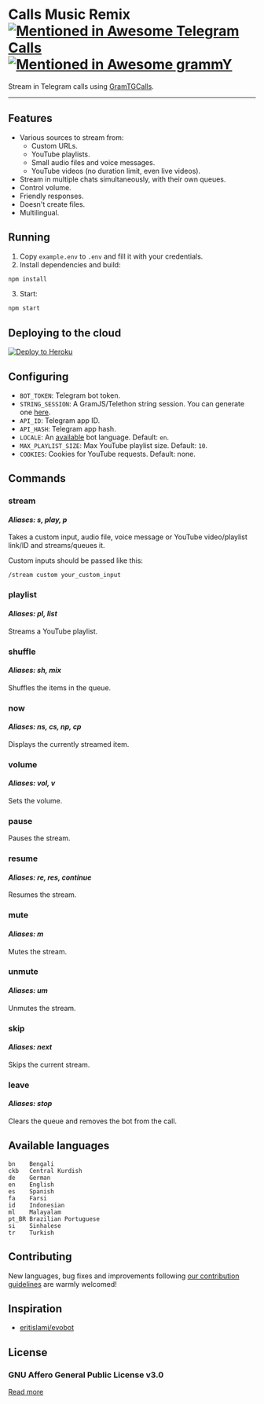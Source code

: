 # Calls Music Remix [![Mentioned in Awesome Telegram Calls](https://awesome.re/mentioned-badge-flat.svg)](https://github.com/tgcalls/awesome-tgcalls) [![Mentioned in Awesome grammY](https://awesome.re/mentioned-badge-flat.svg)](https://github.com/grammyjs/awesome-grammY)

Stream in Telegram calls using [GramTGCalls](https://github.com/tgcallsjs/gram-tgcalls).

---

## Features

-   Various sources to stream from:
    -   Custom URLs.
    -   YouTube playlists.
    -   Small audio files and voice messages.
    -   YouTube videos (no duration limit, even live videos).
-   Stream in multiple chats simultaneously, with their own queues.
-   Control volume.
-   Friendly responses.
-   Doesn't create files.
-   Multilingual.

## Running

1. Copy `example.env` to `.env` and fill it with your credentials.
2. Install dependencies and build:

```bash
npm install
```

3. Start:

```bash
npm start
```

## Deploying to the cloud

[![Deploy to Heroku](https://www.herokucdn.com/deploy/button.svg)](https://heroku.com/deploy?template=https://github.com/callsmusic/CallsMusicRemix)

## Configuring

-   `BOT_TOKEN`: Telegram bot token.
-   `STRING_SESSION`: A GramJS/Telethon string session. You can generate one [here](https://ssg.rojser.best/).
-   `API_ID`: Telegram app ID.
-   `API_HASH`: Telegram app hash.
-   `LOCALE`: An [available](#available-languages) bot language. Default: `en`.
-   `MAX_PLAYLIST_SIZE`: Max YouTube playlist size. Default: `10`.
-   `COOKIES`: Cookies for YouTube requests. Default: none.

## Commands

### stream

#### _Aliases: s, play, p_

Takes a custom input, audio file, voice message or YouTube video/playlist link/ID and streams/queues it.

Custom inputs should be passed like this:

```text
/stream custom your_custom_input
```

### playlist

#### _Aliases: pl, list_

Streams a YouTube playlist.


### shuffle

#### _Aliases: sh, mix_

Shuffles the items in the queue.

### now

#### _Aliases: ns, cs, np, cp_

Displays the currently streamed item.

### volume

#### _Aliases: vol, v_

Sets the volume.

### pause

Pauses the stream.

### resume

#### _Aliases: re, res, continue_

Resumes the stream.

### mute

#### _Aliases: m_

Mutes the stream.

### unmute

#### _Aliases: um_

Unmutes the stream.

### skip

#### _Aliases: next_

Skips the current stream.

### leave

#### _Aliases: stop_

Clears the queue and removes the bot from the call.

## Available languages

```text
bn    Bengali
ckb   Central Kurdish
de    German
en    English
es    Spanish
fa    Farsi
id    Indonesian
ml    Malayalam
pt_BR Brazilian Portuguese
si    Sinhalese
tr    Turkish
```

## Contributing

New languages, bug fixes and improvements following [our contribution guidelines](./CONTRIBUTING.md) are warmly welcomed!

## Inspiration

-   [eritislami/evobot](https://github.com/eritislami/evobot)

## License

### GNU Affero General Public License v3.0

[Read more](./LICENSE)
